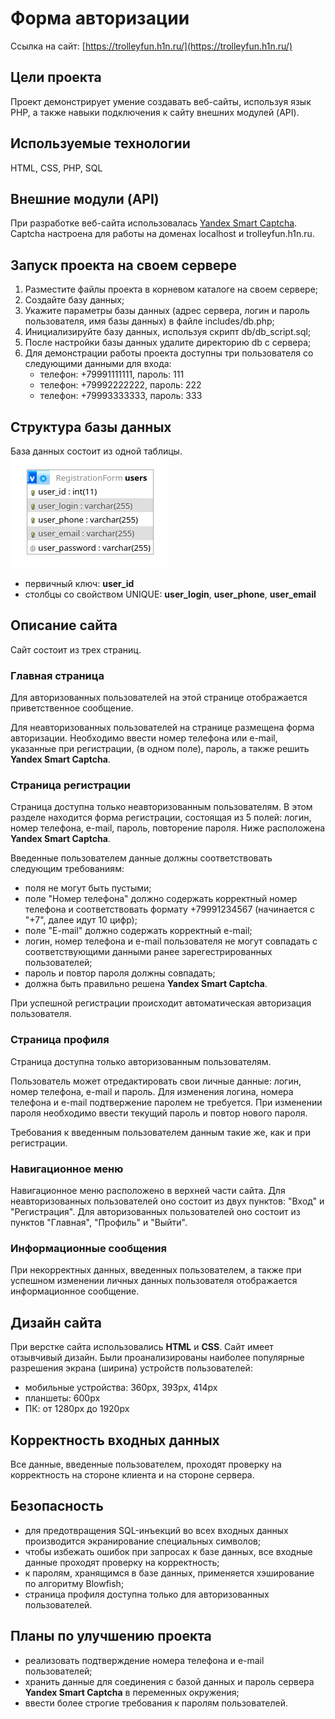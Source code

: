 # Форма авторизации
Ссылка на сайт: [https://trolleyfun.h1n.ru/](https://trolleyfun.h1n.ru/)
## Цели проекта
Проект демонстрирует умение создавать веб-сайты, используя язык PHP, а также навыки подключения к сайту внешних модулей (API).
## Используемые технологии
HTML, CSS, PHP, SQL
## Внешние модули (API)
При разработке веб-сайта использовалась [Yandex Smart Captcha](https://yandex.cloud/ru/services/smartcaptcha). Captcha настроена для работы на доменах localhost и trolleyfun.h1n.ru.
## Запуск проекта на своем сервере
1. Разместите файлы проекта в корневом каталоге на своем сервере;
2. Создайте базу данных;
3. Укажите параметры базы данных (адрес сервера, логин и пароль пользователя, имя базы данных) в файле includes/db.php;
4. Инициализируйте базу данных, используя скрипт db/db_script.sql;
5. После настройки базы данных удалите директорию db с сервера;
6. Для демонстрации работы проекта доступны три пользователя со следующими данными для входа:
    + телефон: +79991111111, пароль: 111
    + телефон: +79992222222, пароль: 222
    + телефон: +79993333333, пароль: 333
## Структура базы данных
База данных состоит из одной таблицы.
![Схема базы данных](db/db_scheme.png)

+ первичный ключ: **user_id**
+ столбцы со свойством UNIQUE: **user_login**, **user_phone**, **user_email**
## Описание сайта
Сайт состоит из трех страниц.
### Главная страница
Для авторизованных пользователей на этой странице отображается приветственное сообщение.

Для неавторизованных пользователей на странице размещена форма авторизации. Необходимо ввести номер телефона или e-mail, указанные при регистрации, (в одном поле), пароль, а также решить **Yandex Smart Captcha**.
### Страница регистрации
Страница доступна только неавторизованным пользователям. В этом разделе находится форма регистрации, состоящая из 5 полей: логин, номер телефона, e-mail, пароль, повторение пароля. Ниже расположена **Yandex Smart Captcha**.

Введенные пользователем данные должны соответствовать следующим требованиям:
+ поля не могут быть пустыми;
+ поле "Номер телефона" должно содержать корректный номер телефона и соответствовать формату +79991234567 (начинается с "+7", далее идут 10 цифр);
+ поле "E-mail" должно содержать корректный e-mail;
+ логин, номер телефона и e-mail пользователя не могут совпадать с соответствующими данными ранее зарегестрированных пользователей;
+ пароль и повтор пароля должны совпадать;
+ должна быть правильно решена **Yandex Smart Captcha**.

При успешной регистрации происходит автоматическая авторизация пользователя.
### Страница профиля
Страница доступна только авторизованным пользователям.

Пользователь может отредактировать свои личные данные: логин, номер телефона, e-mail и пароль. Для изменения логина, номера телефона и e-mail подтвержение паролем не требуется. При изменении пароля необходимо ввести текущий пароль и повтор нового пароля.

Требования к введенным пользователем данным такие же, как и при регистрации.
### Навигационное меню
Навигационное меню расположено в верхней части сайта. Для неавторизованных пользователей оно состоит из двух пунктов: "Вход" и "Регистрация". Для авторизованных пользователей оно состоит из пунктов "Главная", "Профиль" и "Выйти".
### Информационные сообщения
При некорректных данных, введенных пользователем, а также при успешном изменении личных данных пользователя отображается информационное сообщение.
## Дизайн сайта 
При верстке сайта использовались **HTML** и **CSS**. Сайт имеет отзывчивый дизайн. Были проанализированы наиболее популярные разрешения экрана (ширина) устройств пользователей:
+ мобильные устройства: 360px, 393px, 414px
+ планшеты: 600px
+ ПК: от 1280px до 1920px
## Корректность входных данных
Все данные, введенные пользователем, проходят проверку на корректность на стороне клиента и на стороне сервера.
## Безопасность
+ для предотвращения SQL-инъекций во всех входных данных производится экранирование специальных символов;
+ чтобы избежать ошибок при запросах к базе данных, все входные данные проходят проверку на корректность;
+ к паролям, хранящимся в базе данных, применяется хэширование по алгоритму Blowfish;
+ страница профиля доступна только для авторизованных пользователей.
## Планы по улучшению проекта
+ реализовать подтверждение номера телефона и e-mail пользователей;
+ хранить данные для соединения с базой данных и пароль сервера **Yandex Smart Captcha** в переменных окружения;
+ ввести более строгие требования к паролям пользователей.
